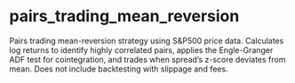 # pairs_trading_mean_reversion
Pairs trading mean-reversion strategy using S&amp;P500 price data. Calculates log returns to identify highly correlated pairs, applies the Engle-Granger ADF test for cointegration, and trades when spread’s z-score deviates from mean. Does not include backtesting with slippage and fees.
